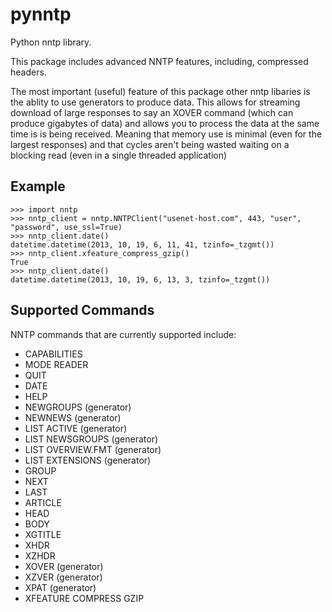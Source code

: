 pynntp
======

Python nntp library.

This package includes advanced NNTP features, including, compressed headers.

The most important (useful) feature of this package other nntp libaries is the
ablity to use generators to produce data. This allows for streaming download
of large responses to say an XOVER command (which can produce gigabytes of data)
and allows you to process the data at the same time is is being received.
Meaning that memory use is minimal (even for the largest responses) and that
cycles aren't being wasted waiting on a blocking read (even in a single threaded
application)


Example
-------

    >>> import nntp
    >>> nntp_client = nntp.NNTPClient("usenet-host.com", 443, "user", "password", use_ssl=True)
    >>> nntp_client.date()
    datetime.datetime(2013, 10, 19, 6, 11, 41, tzinfo=_tzgmt())
    >>> nntp_client.xfeature_compress_gzip()
    True
    >>> nntp_client.date()
    datetime.datetime(2013, 10, 19, 6, 13, 3, tzinfo=_tzgmt())


Supported Commands
------------------

NNTP commands that are currently supported include:
* CAPABILITIES
* MODE READER
* QUIT
* DATE
* HELP
* NEWGROUPS (generator)
* NEWNEWS (generator)
* LIST ACTIVE (generator)
* LIST NEWSGROUPS (generator)
* LIST OVERVIEW.FMT (generator)
* LIST EXTENSIONS (generator)
* GROUP
* NEXT
* LAST
* ARTICLE
* HEAD
* BODY
* XGTITLE
* XHDR
* XZHDR
* XOVER (generator)
* XZVER (generator)
* XPAT (generator)
* XFEATURE COMPRESS GZIP
